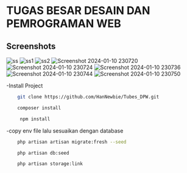 # TUGAS BESAR DESAIN DAN PEMROGRAMAN WEB
## Screenshots
![ss](https://github.com/HanNewbie/Tubes_DPW/assets/146110996/f1c3220a-595a-48db-a46d-022f8899f2aa)
![ss1](https://github.com/HanNewbie/Tubes_DPW/assets/146110996/6e12047c-6cc4-4f79-a7fc-441b66cee551)
![ss2](https://github.com/HanNewbie/Tubes_DPW/assets/146110996/4d453d6e-aca1-4fab-a91f-4c3a216e1447)
![Screenshot 2024-01-10 230720](https://github.com/HanNewbie/Tubes_DPW/assets/146110996/192950e9-afc2-4541-b869-7db8ca2a5c9f)
![Screenshot 2024-01-10 230724](https://github.com/HanNewbie/Tubes_DPW/assets/146110996/02ba501d-6c7d-4001-a62a-bfe8cf80e221)
![Screenshot 2024-01-10 230736](https://github.com/HanNewbie/Tubes_DPW/assets/146110996/492d2ee4-dde3-4ebc-9003-d5d815571eb7)
![Screenshot 2024-01-10 230744](https://github.com/HanNewbie/Tubes_DPW/assets/146110996/7b659a0c-242e-4062-8a78-0bfc23990a44)
![Screenshot 2024-01-10 230750](https://github.com/HanNewbie/Tubes_DPW/assets/146110996/6f6e04be-416f-4f78-ab0c-baeda75072fb)

-Install Project
```bash
    git clone https://github.com/HanNewbie/Tubes_DPW.git
```
```bash
    composer install
```
```bash
     npm install
```
-copy env file lalu sesuaikan dengan database
```bash
    php artisan artisan migrate:fresh --seed
```
```bash
    php artisan db:seed
```
```bash
    php artisan storage:link
```
